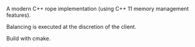 A modern C++ rope implementation (using C++ 11 memory management features).

Balancing is executed at the discretion of the client.

Build with cmake.
